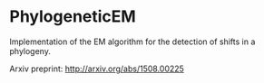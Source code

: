 PhylogeneticEM
===============

Implementation of the EM algorithm for the detection of shifts in a phylogeny.

Arxiv preprint: http://arxiv.org/abs/1508.00225
